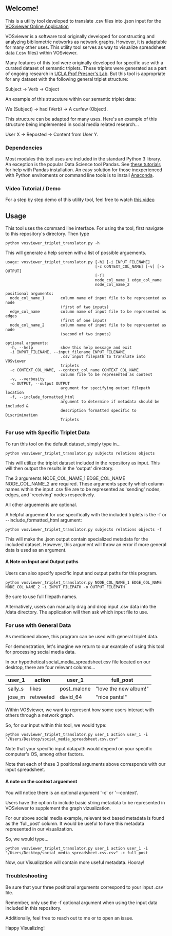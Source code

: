## Welcome!

This is a utility tool developed to translate .csv files into .json input for the [VOSviewer Online Application](https://app.vosviewer.com/)

VOSviewer is a software tool originally developed for constructing and analyzing bibliometric networks as network graphs. However, it is adaptable for many other uses. This utility tool serves as way to visualize spreadsheet data (.csv files) within VOSviewer.

Many features of this tool were originally developed for specific use with a curated dataset of semantic triplets. These triplets were generated as a part of ongoing research in [UCLA Prof Presner's Lab](https://holocaustresearchlab.com/). But this tool is appropriate for any dataset with the following general triplet structure:

Subject -> Verb -> Object

An example of this strucuture within our semantic triplet data:

We (Subject) -> had (Verb) -> A curfew (Object).

This structure can be adapted for many uses. Here's an example of this structure being implemented in social media related research...

User X -> Reposted -> Content from User Y.

### Dependencies

Most modules this tool uses are included in the standard Python 3 library. An exception is the popular Data Science tool Pandas. See [these tutorials](https://pandas.pydata.org/pandas-docs/stable/getting_started/install.html) for help with Pandas installation. An easy solution for those inexperienced with Python enviroments or command line tools is to install [Anaconda](https://anaconda.org/).

### Video Tutorial / Demo

For a step by step demo of this utility tool, feel free to watch [this video](https://youtu.be/Uj5v4NnafJo)

## Usage

This tool uses the command line interface. For using the tool, first navigate to this repository's directory. Then type

```
python vosviewer_triplet_translator.py -h
```

This will generate a help screen with a list of possible arguements.

```
usage: vosviewer_triplet_translator.py [-h] [-i INPUT_FILENAME]
                                       [-c CONTEXT_COL_NAME] [-v] [-o OUTPUT]
                                       [-f]
                                       node_col_name_1 edge_col_name
                                       node_col_name_2

positional arguments:
  node_col_name_1       column name of input file to be represented as node
                        (first of two inputs)
  edge_col_name         column name of input file to be represented as edges
                        (first of one input)
  node_col_name_2       column name of input file to be represented as node
                        (second of two inputs)

optional arguments:
  -h, --help            show this help message and exit
  -i INPUT_FILENAME, --input_filename INPUT_FILENAME
                        .csv input filepath to translate into VOSviewer
                        triplets
  -c CONTEXT_COL_NAME, --context_col_name CONTEXT_COL_NAME
                        column file to be represented as context
  -v, --verbosity
  -o OUTPUT, --output OUTPUT
                        argument for specifying output filepath location
  -f, --include_formatted_html
                        argument to determine if metadata should be included &
                        description formatted specific to Discrimination
                        Triplets
```

### For use with Specific Triplet Data

To run this tool on the default dataset, simply type in...

```
python vosviewer_triplet_translator.py subjects relations objects
```

This will utilize the triplet dataset included in the repository as input. This will then output the results in the 'output' directory.

The 3 arguments NODE_COL_NAME_1 EDGE_COL_NAME NODE_COL_NAME_2 are required. These arguments specify which column names within the input .csv file are to be represented as 'sending' nodes, edges, and 'receiving' nodes respectively.

All other arguements are optional.

A helpful arguement for use specifically with the included triplets is the -f or --include_formatted_html argument:

```
python vosviewer_triplet_translator.py subjects relations objects -f
```

This will make the .json output contain specialized metadata for the included dataset. However, this argument will throw an error if more general data is used as an argument.

#### A Note on Input and Output paths

Users can also specify specific input and output paths for this program.

```
python vosviewer_triplet_translator.py NODE_COL_NAME_1 EDGE_COL_NAME NODE_COL_NAME_2 -i INPUT_FILEPATH -o OUTPUT_FILEPATH
```

Be sure to use full filepath names.

Alternatively, users can manually drag and drop input .csv data into the /data directory. The application will then ask which input file to use.

### For use with General Data

As mentioned above, this program can be used with general triplet data. 

For demonstration, let's imagine we return to our example of using this tool for processing social media data.

In our hypothetical social_media_spreadsheet.csv file located on our desktop, there are four relevant columns...

user_1 |   action   |  user_1     | full_post 
------ | ---------- | ------------| ---------------------|
sally_s |   likes   | post_malone | "love the new album!"
jose_m  | retweeted |  david_64   | "nice pants!"

Within VOSviewer, we want to represent how some users interact with others through a network graph.

So, for our input within this tool, we would type:

```
python vosviewer_triplet_translator.py user_1 action user_1 -i "/Users/Desktop/social_media_spreadsheet.csv.csv"
```
Note that your specific input datapath would depend on your specific computer's OS, among other factors.

Note that each of these 3 positional arguments above corresponds with our input spreadsheet.

#### A note on the context arguement

You will notice there is an optional argument '-c' or '--context'.

Users have the option to include basic string metadata to be represented in VOSviewer to supplement the graph vizualization.

For our above social media example, relevant text based metadata is found as the 'full_post' column. It would be useful to have this metadata represented in our visualization.

So, we would type...

```
python vosviewer_triplet_translator.py user_1 action user_1 -i "/Users/Desktop/social_media_spreadsheet.csv.csv" -c full_post
```

Now, our Visualization will contain more useful metadata. Hooray!

### Troubleshooting

Be sure that your three positional arguments correspond to your input .csv file.

Remember, only use the -f optional argument when using the input data included in this repository.

Additionally, feel free to reach out to me or to open an issue.


Happy Visualizing!




